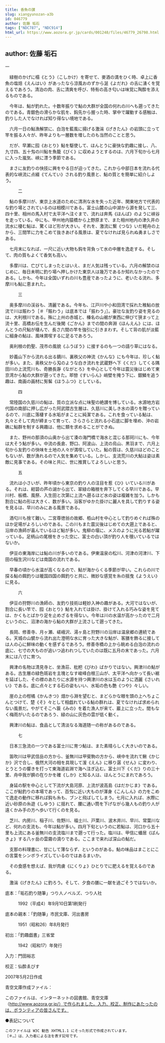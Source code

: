 ```yaml
---
title: 香魚の讃
slug: xiangyunozan-a3b
id: 046779
author: 佐藤 垢石
tags: ["NDC787", "NDC914"]
html_url: https://www.aozora.gr.jp/cards/001248/files/46779_26798.html
---
```


## author: 佐藤 垢石

一



　緑樹のかげに榻《とう》（こしかけ）を寄せて、麥酒の満をひく時、卓上に香魚の塩焙《えんはい》があったなら涼風おのずから涎《よだれ》の舌に湧くを覚えるであろう。清泊の肉、舌に清爽を呼び、特有の高き匂いは味覚に陶酔を添えるものである。

　今年は、鮎が釣れた。十数年振りで鮎の大群が全国の何れの川へも遡ってきたのである。青銀色の滑らかな肌を、鈎先から握った時、掌中で躍動する感触は、釣りした人でなければ知り得ない境地である。

　六月一日の鮎漁解禁に、白泡を藍風に揚げる激湍《げきたん》の岩頭に立って竿を振る人々が、昨年よりも一層数を増したのも当然のことと思う。

　だが、早瀬に囮《おとり》鮎を駆使して、ほんとうに豪快な釣趣に接し、八、九寸四、五十匁の川鮎を魚籠《びく》に収めようとするのは、六月下旬から七月に入った嵐気、峡に漂う季節である。

　まさに友釣りの快技に興をやる日が迫ってきた。これから中部日本を流れる代表的な峡流に点綴《てんてい》される釣り風景と、鮎の質とを簡単に紹介しよう。



　　　二



　鮎の多摩川が、東京上水道のために清冽な水を失った近年、関東地方で代表的な釣り場とされているのは相模川である。富士山麓の山中湖から源を発して三、四十里、相州の馬入村で太平洋へ注ぐまで、流れは奔馬《ほんば》のように峡谷を走っている。中にも、甲州地内猿橋から上野原まで、また相州地内の津久井の流水に棲む鮎は、驚くほど形が大きい。それを、激流に繋《つな》いだ軽舟の上から、三間竿に力をこめて抜きあげる風景は、夏でなければ見られぬ勇ましさである。

　七月末になれば、一尺に近い大物も鈎を背負って水の中層を逸走する。そして、肉の質もよくて香気も高い。

　多摩川は、亡びてしまったとはいえ、まだ人気は残っている。六月の解禁のはじめに、毎日未明に釣り場へ押しかけた東京人は幾万であるか知れなかったのである。しかも、今年は全国いずれの川も豊産であったように、老いたる流れ、多摩川も鮎に恵まれた。



　　　三



　奥多摩川の渓谷も、清麗である。今年も、江戸川や小和田湾で採れた稚鮎の放流で川は賑わう［＃「賑わう」は底本では「振わう」］。豪壮な友釣り姿を見るのは、大利根川である。殊に上州の赤城と、榛名の山裾が東西に伸びて狭まって上流十里、高橋お伝を生んだ後閑《ごかん》までの間の奔淵《ほんえん》には、ほんとうの尺鮎が棲んで、長さ六間の竿を強引に引きまわす。そして背の肌が淡藍に細身の鮎は、風味賞喫するに足るであろう。

　奥利根の釣聖、茂市の風貌《ふうぼう》に接するのも一つの語り草にはなる。

　妙義山下から流れる出る鏑川、裏秩父の神流《かんな》にも今年は、珍しく鮎が多い。また、奥秩父から刄のような白き流れを武蔵野へ下《くだ》してくる隅田川の上流荒川も、奇勝長瀞《ながとろ》を中心として今年は震災後はじめて東京湾から鮎の大群が遡ってきた。翆巒《すいらん》峭壁を掩う下に、銀鱗を追う趣は、南画の画材に髣髴《ほうふつ》としている。



　　　四



　常陸国の久慈川の鮎は、質の立派な点に味聖の絶讃を博している。水源地方岩代国の南部に押し広がった阿武隈古生層は、久慈川に美しき水の滴りを贈っているので、川底に落棲する水垢がまことに純潔である。これを食っている鮎は、丸々とそして肉が締まって育って、さらさらと流れる小石底に脚を埋め、沖の岩礁に鮎群を制する興趣は、他に類を求めることができぬ。

　また、野州の那須の山奥から出て湊の海門橋で海水と混じる那珂川にも、今年は大そう鮎が多い。中流の長倉、野口、阿波山、上流の烏山、黒羽まで、六月上旬から友釣りの快味を土地の人々が満喫していた。鮎の質は、久慈川ほどのこともないが、数が漁れるので人気を集めている。しかし、支流荒川の大鮎は姿は素敵に見事である。その味と共に、世に推賞してよろしいと思う。



　　　五



　流れは小さいが、昨年頃から東京の釣り人の注目を惹《ひ》いている川がある。それは、紺碧の芦の湖から出て、翠緑の箱根を奔下してくる早川である。早川村、板橋、風祭、入生田と次第に上流へ遡るほど水の姿は複雑を加う。しかも割合に鮎の形は大きく、数が多い。浴客がゆかた掛けに麗人を具して釣りする姿を見るは、早川のみにある風景である。

　酒匂川も捨て難い。二宮尊徳翁の故郷、栢山村を中心として釣りめぐれば殊のほか足場がよろしいのである。この川もまた震災後はじめての大遡上であると、沿岸の漁師が喜んでいるほど鮎が多い。鬼柳の堰に、メスのように光る若鮎が躍っている。足柄山の尾根をきった空に、富士の白い頂が釣り人を覗いているではないか。

　伊豆の東海岸には鮎の川が多いのである。伊東温泉の松川、河津の河津川、下田の稲生沢川などは南国の流れである。

　早春の頃から水温が高くなるので、鮎が海からくる季節が早い。これらの川で探る鮎の餌釣りは暖国四国の餌釣りと共に、微妙な感覚を糸の揺曳《ようえい》に見る。



　　　六



　伊豆の狩野川の漁師の、友釣り技術は軽妙入神の趣がある。大河ではないが、割合に長い竿で、囮《おとり》鮎を入れては掛け、掛けて入れる巧みな姿を見ては、かくもとばかり足を止めざるを得ない。今年は川の水温が高かったので二月というのに、沼津の海から鮎の大群が上流さして遡ってきた。

　長岡、修善寺、月ヶ瀬、嵯峨沢、湯ヶ島と狩野川の沿岸は温泉郷の連続である。天城の山襞から流れ出た澄明な水に育った大きな鮎が、客膳を飾るに接しては人の心に鮮味の動くを感ずるであろう。修善寺橋の上から眺める白泡の流れの底に、七寸の大ものが追いつ追われつしていたのは既に五月の末であった。六月末には八寸に育つ。

　興津の名物は清見寺と、坐漁荘、枇杷《びわ》ばかりではない。興津川の鮎がある。古生層の緑色斑岩を主塊となす峻峰白根三山が、太平洋へ向かって長い裾を延ばした、その襟のあたりに水源を持つ興津川の水は玉のように洒麗《さいれい》である。底に点々とする石の姿もいい、水垢の色も艶《つや》々しい。

　崖の上の柑橘《かんきつ》畑から淵を望むと、まどらかな眼を頭の上へちょこんとつけて、楚《そ》々として相戯れている鮎の群れは、夏でなければ求められない風景だ。やがてそこへ簑《みの》を着た漁人が来て、巖上に立った。間もなく梅雨がいたるのであろう、緑の山に灰色の雲が低く動く。

　興津川の鮎は、食品として清淡なる海道随一の称があるのである。



　　　七



　日本三急流の一つである富士川に育つ鮎は、また素晴らしく大きいのである。

　笛吹川は甲武信岳の方から、釜無川は甲斐駒の方から、峡中を流れて鰍《かじか》沢で合し、俄然大河の相を具現して湲《えん》に移り潺《せん》に変わり、とうとうの響きを打って東海道岩淵で海へ注ぎ込む。富士川下《くだ》りの三十里、舟中我が臍の在りかを確《しか》と知る人は、ほんとうにまれであろう。

　身延の駅を中心として下流が大島河原、上流が波高島《はだかじま》である。ここが鮎釣りの本場であって、百匁に近い大ものが渾身《こんしん》の力をこめて逸走の動作に移れば鈎も糸も、ブンと飛ばしてしまう。七月に入れば、水際に近い砂原の糸遊《しゆう》に揺れて、腰に通い筒を下げながら幾人もの釣り人が遠くかみ手の方へ歩いて行くのを見る。

　芝川、内房川、稲子川、佐野川、福士川、戸栗川、波木井川、早川、常葉川など、何れの支流も、今年は鮎が多い。四月下旬というのに若鮎は、河口から五十里も上流にある釜無川の支流塩川まで遡って行った。塩川は、甲信に蟠居《ばんきょ》する八ヶ岳の雲霧の滴りである。ここまで来れば深山の鮎だ。



　支那の料理書に、甘にして薄ならず、というのがある。鮎の味品はまことにこの言葉をシンボライズしているのではあるまいか。

　その食感を想えば、我が肉虜《にくりょ》ひとりでに肥えるを覚えるのである。

　激湍《げきたん》に釣ろう。そして、夕食の膳に一献を過ごそうではないか。













底本：「垢石釣り随筆」つり人ノベルズ、つり人社


　　　1992（平成4）年9月10日第1刷発行

底本の親本：「釣随筆」市民文庫、河出書房

　　　1951（昭和26）年8月発行

初出：「釣趣戯書」三省堂

　　　1942（昭和17）年発行

入力：門田裕志

校正：仙酔ゑびす

2007年5月2日作成

青空文庫作成ファイル：

このファイルは、インターネットの図書館、青空文庫（http://www.aozora.gr.jp/）で作られました。入力、校正、制作にあたったのは、ボランティアの皆さんです。











●表記について


	このファイルは W3C 勧告 XHTML1.1 にそった形式で作成されています。
	［＃…］は、入力者による注を表す記号です。